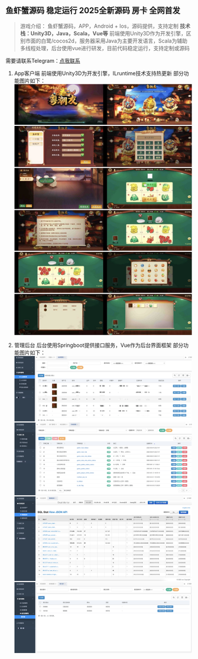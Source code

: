 

## 鱼虾蟹源码 稳定运行 2025全新源码 房卡 全网首发
> 游戏介绍：
> 鱼虾蟹源码，APP，Android + Ios，源码提供，支持定制
**技术栈：Unity3D，Java，Scala，Vue等**
前端使用Unity3D作为开发引擎，区别市面的白鹭/cocos2d，服务器采用Java为主要开发语言，Scala为辅助多线程处理，后台使用vue进行研发，目前代码稳定运行，支持定制或源码

需要请联系Telegram：[点我联系](https://t.me/beauliuLsVeM526)

1. App客户端
前端使用Unity3D为开发引擎，ILruntime技术支持热更新
部分功能图片如下：
![](assets/17453128750680.jpg)
![](assets/17453129896820.jpg)
![](assets/17453130034532.jpg)
![](assets/17453130130380.jpg)
![](assets/17453130309633.jpg)
![](assets/17453130452244.jpg)

2. 管理后台
后台使用Springboot提供接口服务，Vue作为后台界面框架
部分功能图片如下：![1](assets/1.png)
![2](assets/2.png)
![3](assets/3.png)
![4](assets/4.png)

